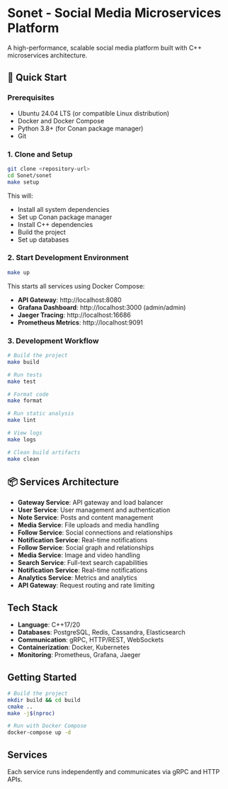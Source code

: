 # Sonet - Social Media Microservices Platform

A high-performance, scalable social media platform built with C++ microservices architecture.

## 🚀 Quick Start

### Prerequisites

- Ubuntu 24.04 LTS (or compatible Linux distribution)
- Docker and Docker Compose
- Python 3.8+ (for Conan package manager)
- Git

### 1. Clone and Setup

```bash
git clone <repository-url>
cd Sonet/sonet
make setup
```

This will:
- Install all system dependencies
- Set up Conan package manager
- Install C++ dependencies
- Build the project
- Set up databases

### 2. Start Development Environment

```bash
make up
```

This starts all services using Docker Compose:
- **API Gateway**: http://localhost:8080
- **Grafana Dashboard**: http://localhost:3000 (admin/admin)
- **Jaeger Tracing**: http://localhost:16686
- **Prometheus Metrics**: http://localhost:9091

### 3. Development Workflow

```bash
# Build the project
make build

# Run tests
make test

# Format code
make format

# Run static analysis
make lint

# View logs
make logs

# Clean build artifacts
make clean
```

## 📦 Services Architecture

- **Gateway Service**: API gateway and load balancer
- **User Service**: User management and authentication
- **Note Service**: Posts and content management
- **Media Service**: File uploads and media handling
- **Follow Service**: Social connections and relationships
- **Notification Service**: Real-time notifications
- **Follow Service**: Social graph and relationships
- **Media Service**: Image and video handling
- **Search Service**: Full-text search capabilities
- **Notification Service**: Real-time notifications
- **Analytics Service**: Metrics and analytics
- **API Gateway**: Request routing and rate limiting

## Tech Stack

- **Language**: C++17/20
- **Databases**: PostgreSQL, Redis, Cassandra, Elasticsearch
- **Communication**: gRPC, HTTP/REST, WebSockets
- **Containerization**: Docker, Kubernetes
- **Monitoring**: Prometheus, Grafana, Jaeger

## Getting Started

```bash
# Build the project
mkdir build && cd build
cmake ..
make -j$(nproc)

# Run with Docker Compose
docker-compose up -d
```

## Services

Each service runs independently and communicates via gRPC and HTTP APIs.

